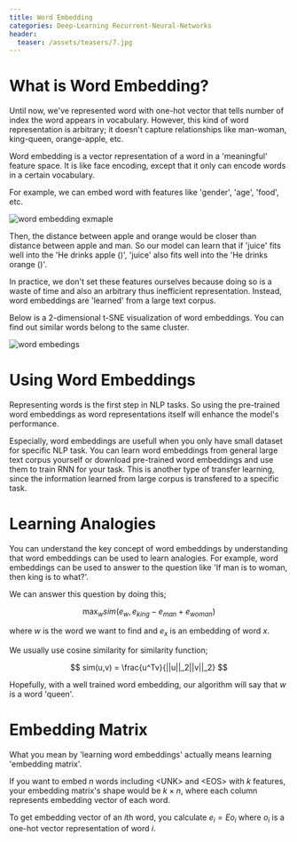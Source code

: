 ```yaml
---
title: Word Embedding
categories: Deep-Learning Recurrent-Neural-Networks
header:
  teaser: /assets/teasers/7.jpg
---
```


# What is Word Embedding?

Until now, we've represented word with one-hot vector that tells number of index the word appears in vocabulary. However, this kind of word representation is arbitrary; it doesn't capture relationships like man-woman, king-queen, orange-apple, etc.

Word embedding is a vector representation of a word in a 'meaningful' feature space. It is like face encoding, except that it only can encode words in a certain vocabulary.

For example, we can embed word with features like 'gender', 'age', 'food', etc.

![word embedding exmaple](https://lh3.googleusercontent.com/DhF28f90WLqJ1fPXkXjlesvaaC0sGfXFl6yMrrH_raDYRwtqeob5TtEToUdW4MD16J-p_Fnr_0QZvxynfClEAVCWNKaGeDGuu-m_X1SdPHpco8NJ5qlhJgV9381_DnrYI_x97zaxgw=w2400)

Then, the distance between apple and orange would be closer than distance between apple and man. So our model can learn that if 'juice' fits well into the 'He drinks apple ()', 'juice' also fits well into the 'He drinks orange ()'.

In practice, we don't set these features ourselves because doing so is a waste of time and also an arbitrary thus inefficient representation. Instead, word embeddings are 'learned' from a large text corpus.

Below is a 2-dimensional t-SNE visualization of word embeddings. You can find out similar words belong to the same cluster.

![word embedings](https://lh3.googleusercontent.com/-17xtwlO4bb4I8UBRs7OAQYfTuThy4fGD6HIBuhiRkWpkq3kGFcnAY3BA2MNJzDWdv6cV-Q0smYxMT9C6rCWH7URxkZ8mHGS_HtLbBVB44QRHMDcLFWbtw1MXToD5kQ9zSHubp7J3g=w2400)

# Using Word Embeddings

Representing words is the first step in NLP tasks. So using the pre-trained word embeddings as word representations itself will enhance the model's performance.

Especially, word embeddings are usefull when you only have small dataset for specific NLP task. You can learn word embeddings from general large text corpus yourself or download pre-trained word embeddings and use them to train RNN for your task. This is another type of transfer learning, since the information learned from large corpus is transfered to a specific task.

# Learning Analogies

You can understand the key concept of word embeddings by understanding that word embeddings can be used to learn analogies. For example, word embeddings can be used to answer to the question like 'If man is to woman, then king is to what?'.

We can answer this question by doing this;

$$
\max_w sim(e_w, e_{king}-e_{man}+e_{woman})
$$

where $w$ is the word we want to find and $e_x$ is an embedding of word $x$.

We usually use cosine similarity for similarity function;

$$
sim(u,v) = \frac{u^Tv}{||u||_2||v||_2}
$$

Hopefully, with a well trained word embedding, our algorithm will say that $w$ is a word 'queen'.

# Embedding Matrix

What you mean by 'learning word embeddings' actually means learning 'embedding matrix'.

If you want to embed $n$ words including \<UNK\> and \<EOS\> with $k$ features, your embedding matrix's shape would be $k\times n$, where each column represents embedding vector of each word.

To get embedding vector of an $i$th word, you calculate $e_i = Eo_i$ where $o_i$ is a one-hot vector representation of word $i$.

